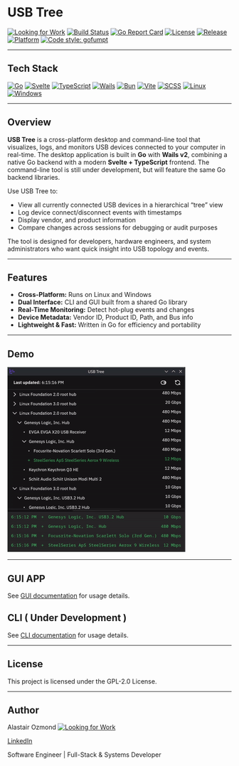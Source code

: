 # USB Tree

[![Looking for Work](https://img.shields.io/badge/hiring-I'm%20looking%20for%20work-blue?style=flat-square)](https://aozmond.github.io)
[![Build Status](https://github.com/AOzmond/usb-tree/actions/workflows/release.yml/badge.svg)](https://github.com/AOzmond/usb-tree/actions)
[![Go Report Card](https://goreportcard.com/badge/github.com/AOzmond/usb-tree/app)](https://goreportcard.com/report/github.com/AOzmond/usb-tree)
[![License](https://img.shields.io/github/license/AOzmond/usb-tree)](./LICENSE)
[![Release](https://img.shields.io/github/v/release/AOzmond/usb-tree)](https://github.com/AOzmond/usb-tree/releases)
[![Platform](https://img.shields.io/badge/platform-linux%20|%20windows-lightgrey.svg)](#)
[![Code style: gofumpt](https://img.shields.io/badge/code%20style-gofumpt-blue.svg)](https://github.com/mvdan/gofumpt)

---

## Tech Stack

[![Go](https://img.shields.io/badge/Go-00ADD8?style=for-the-badge&logo=go&logoColor=white)](https://go.dev/)
[![Svelte](https://img.shields.io/badge/Svelte-FF3E00?style=for-the-badge&logo=svelte&logoColor=white)](https://svelte.dev/)
[![TypeScript](https://img.shields.io/badge/TypeScript-3178C6?style=for-the-badge&logo=typescript&logoColor=white)](https://www.typescriptlang.org/)
[![Wails](https://img.shields.io/badge/Wails-FF6C37?style=for-the-badge&logo=wails&logoColor=white)](https://wails.io/)
[![Bun](https://img.shields.io/badge/Bun-000000?style=for-the-badge&logo=bun&logoColor=white)](https://bun.sh/)
[![Vite](https://img.shields.io/badge/Vite-646CFF?style=for-the-badge&logo=vite&logoColor=white)](https://vitejs.dev/)
[![SCSS](https://img.shields.io/badge/SCSS-CC6699?style=for-the-badge&logo=sass&logoColor=white)](https://sass-lang.com/)
[![Linux](https://img.shields.io/badge/Linux-FCC624?style=for-the-badge&logo=linux&logoColor=black)](https://kernel.org/)
[![Windows](https://img.shields.io/badge/Windows-0078D6?style=for-the-badge&logo=windows&logoColor=white)](https://microsoft.com/windows)

---

## Overview

**USB Tree** is a cross-platform desktop and command-line tool that visualizes, logs, and monitors USB devices
connected to your computer in real-time. The desktop application is built in **Go** with **Wails v2**,
combining a native Go backend with a modern **Svelte + TypeScript** frontend. The command-line tool is still
under development, but will feature the same Go backend libraries.

Use USB Tree to:

- View all currently connected USB devices in a hierarchical “tree” view
- Log device connect/disconnect events with timestamps
- Display vendor, and product information
- Compare changes across sessions for debugging or audit purposes

The tool is designed for developers, hardware engineers, and system administrators who want quick insight into
USB topology and events.

---

## Features

- **Cross-Platform:** Runs on Linux and Windows
- **Dual Interface:** CLI and GUI built from a shared Go library
- **Real-Time Monitoring:** Detect hot-plug events and changes
- **Device Metadata:** Vendor ID, Product ID, Path, and Bus info
- **Lightweight & Fast:** Written in Go for efficiency and portability

---

## Demo

![output.gif](output.gif)

---

## GUI APP

See [GUI documentation](app/README.md) for usage details.

## CLI ( Under Development )

See [CLI documentation](cli/README.md) for usage details.

---

## License

This project is licensed under the GPL-2.0 License.

---

## Author

Alastair Ozmond
[![Looking for Work](https://img.shields.io/badge/hiring-I'm%20looking%20for%20work-blue?style=flat-square)](https://aozmond.github.io)

[LinkedIn](www.linkedin.com/in/alastair-ozmond-108512179)

Software Engineer | Full-Stack & Systems Developer

